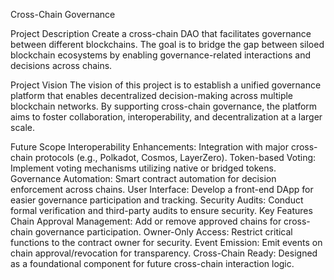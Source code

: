 Cross-Chain Governance

Project Description
Create a cross-chain DAO that facilitates governance between different blockchains. The goal is to bridge the gap between siloed blockchain ecosystems by enabling governance-related interactions and decisions across chains.

Project Vision
The vision of this project is to establish a unified governance platform that enables decentralized decision-making across multiple blockchain networks. By supporting cross-chain governance, the platform aims to foster collaboration, interoperability, and decentralization at a larger scale.

Future Scope
Interoperability Enhancements: Integration with major cross-chain protocols (e.g., Polkadot, Cosmos, LayerZero).
Token-based Voting: Implement voting mechanisms utilizing native or bridged tokens.
Governance Automation: Smart contract automation for decision enforcement across chains.
User Interface: Develop a front-end DApp for easier governance participation and tracking.
Security Audits: Conduct formal verification and third-party audits to ensure security.
Key Features
Chain Approval Management: Add or remove approved chains for cross-chain governance participation.
Owner-Only Access: Restrict critical functions to the contract owner for security.
Event Emission: Emit events on chain approval/revocation for transparency.
Cross-Chain Ready: Designed as a foundational component for future cross-chain interaction logic.
